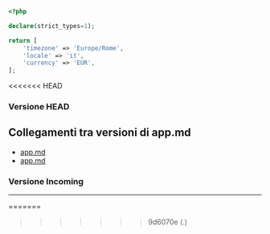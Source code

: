 ~~~ php
<?php

declare(strict_types=1);

return [
    'timezone' => 'Europe/Rome',
    'locale' => 'it',
    'currency' => 'EUR',
];

~~~
<<<<<<< HEAD
### Versione HEAD


## Collegamenti tra versioni di app.md
* [app.md](../../../Xot/docs/install/app.md)
* [app.md](../../../Tenant/docs/it/config/app.md)


### Versione Incoming


---

=======
>>>>>>> 9d6070e (.)
